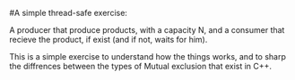 #A simple thread-safe exercise:

A producer that produce products, with a capacity N,
and a consumer that recieve the product, if exist (and if not, waits for him).

This is a simple exercise to understand how the things works, and to sharp the diffrences between the types of Mutual exclusion that exist in C++. 
